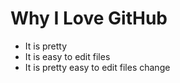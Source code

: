 # Why I Love GitHub

* It is pretty
* It is easy to edit files
* It is pretty easy to edit files
change
